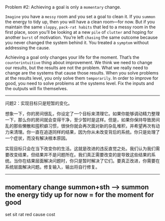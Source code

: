 Problem #2: Achieving a goal is only a `momentary` change.

`Imagine` you have a `messy` room and you set a goal to clean it. If you
`summon` the energy to tidy up, then you will have a clean room—for
now. But if you maintain the same `sloppy`, `pack-rat habits` that led to a
messy room in the first place, soon you’ll be looking at a new `pile` of
`clutter` and hoping for another `burst` of motivation. You’re left `chasing`
the same outcome because you never changed the system behind it.
You treated a `symptom` without addressing the cause.

Achieving a goal only changes your life for the moment. That’s the
`counterintuitive` thing about improvement. We think we need to
change our results, but the results are not the problem. What we really
need to change are the systems that cause those results. When you
solve problems at the results level, you only solve them `temporarily`. In
order to improve for good, you need to solve problems at the systems
level. Fix the inputs and the outputs will fix themselves.

---

问题2：实现目标只是短暂的变化。

想象一下，你的房间很乱，你设定了一个目标来清理它。如果你能够调动精力整理一下，那么你的房间就会变得干净，至少暂时是这样。但是，如果你保持导致房间乱的那些懒散和囤积癖习惯，很快你就会再次面对新的杂乱堆积，并希望再次有动力来清理。你一直在追逐同样的结果，因为你从未改变背后的系统。你只是处理了一个症状，而没有解决根本原因。

实现目标只会在当下改变你的生活。这就是改进的违反直觉之处。我们认为我们需要改变结果，但结果并不是问题所在。我们真正需要改变的是导致这些结果的系统。当你在结果层面解决问题时，你只是暂时解决了它们。要真正改进，你需要在系统层面解决问题。修复输入，输出将自行修复。

---
momentary change
summon+sth --> summon the energy
tidy up
for now = for the moment
for good
---
set sit
rat red
cause cost
